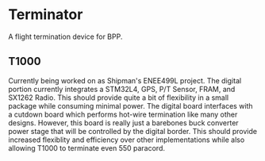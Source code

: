 # Terminator
A flight termination device for BPP.

## T1000
Currently being worked on as Shipman's ENEE499L project. The digital portion currently integrates a STM32L4, GPS, P/T Sensor, FRAM, and SX1262 Radio. This should provide quite a bit of flexibility in a small package while consuming minimal power. The digital board interfaces with a cutdown board which performs hot-wire termination like many other designs. However, this board is really just a barebones buck converter power stage that will be controlled by the digital border. This should provide increased flexiblity and efficiency over other implementations while also allowing T1000 to terminate even 550 paracord.
